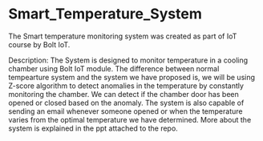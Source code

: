 # Smart_Temperature_System

The Smart temperature monitoring system was created as part of IoT course by Bolt IoT. 

Description:
  The System is designed to monitor temperature in a cooling chamber using Bolt IoT module. The difference between normal tempearture system and the system we have proposed is, we will be using Z-score algorithm to detect anomalies in the temperature by constantly monitoring the chamber. We can detect if the chamber door has been opened or closed based on the anomaly. The system is also capable of sending an email whenever someone opened or when the temperature varies from the optimal temperature we have determined. More about the system is explained in the ppt attached to the repo.
